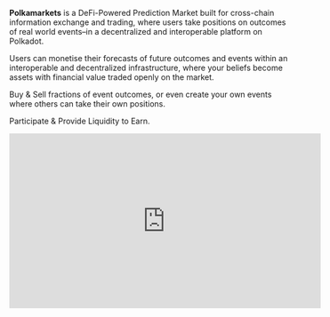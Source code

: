 **Polkamarkets** is a DeFi-Powered Prediction Market built for cross-chain information exchange and trading, where users take positions on outcomes of real world events–in a decentralized and interoperable platform on Polkadot.

Users can monetise their forecasts of future outcomes and events within an interoperable and decentralized infrastructure, where your beliefs become assets with financial value traded openly on the market.

Buy & Sell fractions of event outcomes, or even create your own events where others can take their own positions.

Participate & Provide Liquidity to Earn.

<iframe width="560" height="315" src="https://www.youtube.com/embed/DALQkVYvypc?start=920" frameborder="0" allow="accelerometer; autoplay; clipboard-write; encrypted-media; gyroscope; picture-in-picture" allowfullscreen></iframe>

